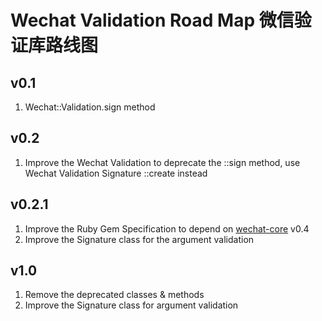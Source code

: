 # Wechat Validation Road Map 微信验证库路线图

## v0.1
1. Wechat::Validation.sign method

## v0.2
1. Improve the Wechat Validation to deprecate the ::sign method, use Wechat Validation Signature ::create instead

## v0.2.1
1. Improve the Ruby Gem Specification to depend on [wechat-core](https://github.com/topbitdu/wechat-core) v0.4
2. Improve the Signature class for the argument validation

## v1.0
1. Remove the deprecated classes & methods
2. Improve the Signature class for argument validation
